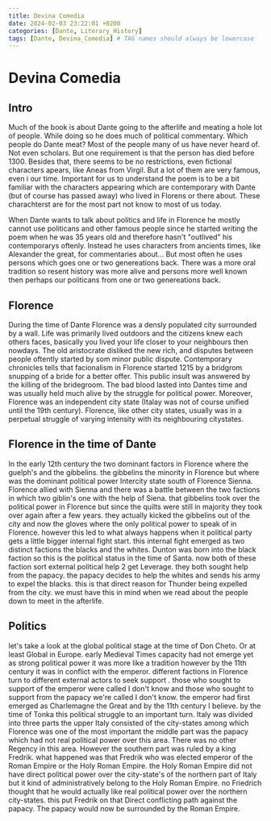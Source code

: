 ```yaml
---
title: Devina Comedia 
date: 2024-02-03 23:22:01 +0200
categories: [Dante, Literary_History]
tags: [Dante, Devina_Comedia] # TAG names should always be lowercase
---
```


# Devina Comedia

## Intro
Much of the book is about Dante going to the afterlife and meating a hole lot of people. While doing so he does much of political commentary.
Which people do Dante meat? Most of the people many of us have never heard of. Not even scholars. But one requirement is that the person has died before 1300.
Besides that, there seems to be no restrictions, even fictional characters apears, like Aneas from Virgil. But a lot of them are very famous, even i our time.
Important for us to understand the poem is to be a bit familiar with the characters appearing which are contemporary with Dante (but of course has passed away) who lived in Florens or there about. These charachterst are for the most part not know to most of us today.

When Dante wants to talk about politics and life in Florence he mostly cannot use politicans and other famous people since he started writing the poem when he was 35 years old and therefore hasn't "outlived" his contemporarys oftenly. Instead he uses characters from ancients times, like Alexander the great, for commentaries about... But most often he uses persons which goes one or two genereations back. There was a more oral tradition so resent history was more alive and persons more well known then perhaps our politicans from one or two genereations back.


## Florence
During the time of Dante Florence was a densly populated city surrounded by a wall.  Life was primarily lived outdoors and the citizens knew each others faces, basically you lived your life closer to your neighbours then nowdays.  The old aristocrate disliked the new rich, and disputes between people oftently started by som minor public dispute. Contemporary chronicles tells that facionalism in Florence started 1215 by a bridgrom snupping of a bride for a better offer. This public insult was answered by the killing of the bridegroom. The bad blood lasted into Dantes time and was usually held much alive by the struggle for political power. Moreover, Florence was an independent city state (Italay was not of course unified until the 19th century). Florence, like other city states, usually was in a perpetual struggle of varying intensity with its neighbouring citystates.


## Florence in the time of Dante
In the early 12th century the two dominant factors in Florence where the guelph's and the gibbelins. the gibbelins the minority in Florence but where was the dominant political power Intercity state south of Florence Sienna. Florence allied with Sienna and there was a battle between the two factions in which two giblin's one with the help of Siena. that gibbelins took over the political power in Florence but since the quilts were still in majority they took over again after a few years. they actually kicked the gibbelins out of the city and now the gloves where the only political power to speak of in Florence. however this led to what always happens when it political party gets a little bigger internal fight start. this internal fight emerged as two distinct factions the blacks and the whites. Dunton was born into the black faction so this is the political status in the time of Santa. now both of these faction sort external political help 2 get Leverage. they both sought help from the papacy. the papacy decides to help the whites and sends his army to expel the blacks. this is that direct reason for Thunder being expelled from the city. we must have this in mind when we read about the people down to meet in the afterlife.

## Politics
let's take a look at the global political stage at the time of Don Cheto. Or at least Global in Europe. early Medieval Times capacity had not emerge yet as strong political power it was more like a tradition however by the 11th century it was in conflict with the emperor. different factions in Florence turn to different external actors to seek support . those who sought to support of the emperor were called I don't know and those who sought to support from the papacy we're called I don't know. the emperor had first emerged as Charlemagne the Great and by the 11th century I believe. by the time of Tonka this political struggle to an important turn. Italy was divided into three parts the upper Italy consisted of the city-states among which Florence was one of the most important the middle part was the papacy which had not real political power over this area. There was no other Regency in this area. However the southern part was ruled by a king Fredrik. what happened was that Fredrik who was elected emperor of the Roman Empire or the Holy Roman Empire. the Holy Roman Empire did not have direct political power over the city-state's of the northern part of Italy but it kind of administratively belong to the Holy Roman Empire. no Friedrich thought that he would actually like real political power over the northern city-states. this put Fredrik on that Direct conflicting path against the papacy. The papacy would now be surrounded by the Roman Empire.
